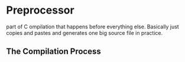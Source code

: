# Preprocessor

part of C ompilation that happens before everything else. Basically just copies and pastes and generates one big source file in practice.

## The Compilation Process
